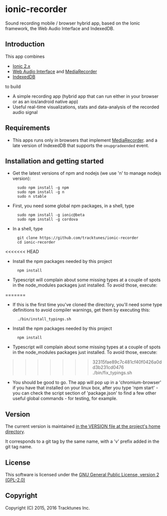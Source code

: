 # ionic-recorder

Sound recording mobile / browser hybrid app, based on the Ionic framework,
the Web Audio Interface and IndexedDB.

## Introduction

This app combines
* [Ionic 2.x](http://ionicframework.com/docs/v2/)
* [Web Audio Interface](https://developer.mozilla.org/en-US/docs/Web/API/Web_Audio_API) and 
  [MediaRecorder](https://developer.mozilla.org/en-US/docs/Web/API/MediaRecorder_API)
* [IndexedDB](https://developer.mozilla.org/en-US/docs/Web/API/IndexedDB_API)

to build
* A simple recording app (hybrid app that can run either in your browser or 
  as an ios/android native app)
* Useful real-time visualizations, stats and data-analysis of the recorded 
  audio signal

## Requirements
* This apps runs only in browsers that implement
  [MediaRecorder](https://developer.mozilla.org/en-US/docs/Web/API/MediaRecorder_API).
  and a late version of IndexedDB that supports the `onupgradeended` event.
  
## Installation and getting started
* Get the latest versions of npm and nodejs (we use 'n' to manage nodejs version):

        sudo npm install -g npm
        sudo npm install -g n
        sudo n stable
* First, you need some global npm packages, in a shell, type
 
        sudo npm install -g ionic@beta
        sudo npm install -g cordova
* In a shell, type

        git clone https://github.com/tracktunes/ionic-recorder
        cd ionic-recorder
<<<<<<< HEAD
* Install the npm packages needed by this project

        npm install
* Typescript will complain about some missing types at a couple of spots in the node_modules packages just installed.  To avoid those, execute:

=======
* If this is the first time you've cloned the directory, you'll need some type definitions to avoid compiler warnings, get them by executing this:

        ./bin/install_typings.sh
* Install the npm packages needed by this project

        npm install
* Typescript will complain about some missing types at a couple of spots in the node_modules packages just installed.  To avoid those, execute:

>>>>>>> 32315fae89c7c481cf40f0426a0dd3b231cd0476
        ./bin/fix_typings.sh

* You should be good to go.  The app will pop up in a 'chromium-browser' if you have that installed on your linux box, after you type 'npm start' - you can check the script section of 'package.json' to find a few other useful global commands - for testing, for example. 

## Version
The current version is maintained [in the VERSION file at the project's home directory](https://github.com/tracktunes/ionic-recorder/blob/master/VERSION).

It corresponds to a git tag by the same name, with a 'v' prefix added in the git tag name.

## License

This software is licensed under the [GNU General Public License, version 2 (GPL-2.0)](https://opensource.org/licenses/GPL-2.0)

## Copyright

Copyright (C) 2015, 2016 Tracktunes Inc.
